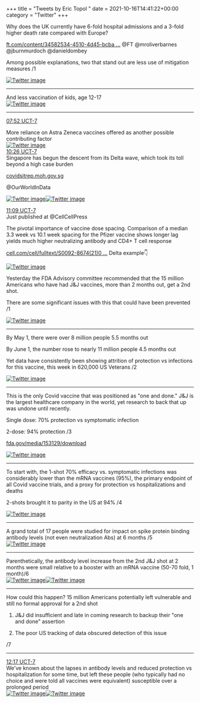 +++
title = "Tweets by Eric Topol " 
date = 2021-10-16T14:41:22+00:00
category = "Twitter"
+++
<div class="thread"> 
<div class="thread-content"> 
Why does the UK currently have 6-fold hospital admissions and a 3-fold higher death rate compared with Europe?

<a href="https://www.ft.com/content/34582534-4510-4d45-bcba-2f9e04005309" target="_blank" rel="noreferer">ft.com/content/34582534-4510-4d45-bcba ...</a> 
 @FT @mroliverbarnes @jburnmurdoch @danieldombey 

Among possible explanations, two that stand out are less use of mitigation measures /1 </div> 
<a href="/twitter/erictopol/images/FB0-UXPVcAE5zGR.jpg"  ><img src="/twitter/erictopol/images/FB0-UXPVcAE5zGR.jpg" alt="Twitter image" ></img></a><hr><div class="thread-content"> 
And less vaccination of kids, age 12-17 </div> 
<a href="/twitter/erictopol/images/FB0-ytqUcAMvGt_.jpg"  ><img src="/twitter/erictopol/images/FB0-ytqUcAMvGt_.jpg" alt="Twitter image" ></img></a><hr><div class="profile"> 
<a href="https://twitter.com/erictopol/status/1449387883811381254" target="_blank" rel="noreferer">07:52 UCT-7</a> 
</div> 
<div class="content"> 
More reliance on Astra Zeneca vaccines offered as another possible contributing factor </div> 
<a href="/twitter/erictopol/images/FB1ChhqUYAMaLUJ.jpg"  ><img src="/twitter/erictopol/images/FB1ChhqUYAMaLUJ.jpg" alt="Twitter image" ></img></a></div> 
<div class="tweet"> 
<div class="profile"> 
<a href="https://twitter.com/erictopol/status/1449426542157647873" target="_blank" rel="noreferer">10:26 UCT-7</a> 
</div> 
<div class="content"> 
Singapore has begun the descent from its Delta wave, which took its toll beyond a high case burden

<a href="https://covidsitrep.moh.gov.sg" target="_blank" rel="noreferer">covidsitrep.moh.gov.sg</a> 


@OurWorldInData </div> 
<a href="/twitter/erictopol/images/FB1lsVTUcAI0R7N.jpg"  ><img src="/twitter/erictopol/images/FB1lsVTUcAI0R7N.jpg" alt="Twitter image" ></img></a><a href="/twitter/erictopol/images/FB1k89cVkAgwLZe.jpg"  ><img src="/twitter/erictopol/images/FB1k89cVkAgwLZe.jpg" alt="Twitter image" ></img></a></div> 
<div class="tweet"> 
<div class="profile"> 
<a href="https://twitter.com/erictopol/status/1449437421754404864" target="_blank" rel="noreferer">11:09 UCT-7</a> 
</div> 
<div class="content"> 
Just published at @CellCellPress 

The pivotal importance of vaccine dose spacing. Comparison of a median 3.3 week vs 10.1 week spacing for the Pfizer vaccine shows longer lag yields much higher neutralizing antibody and CD4+ T cell response

<a href="https://www.cell.com/cell/fulltext/S0092-8674(21)01221-6#relatedArticles" target="_blank" rel="noreferer">cell.com/cell/fulltext/S0092-8674(21)0 ...</a> 
 Delta example👇 </div> 
<a href="/twitter/erictopol/images/FB1uMKmVUAMe1iZ.jpg"  ><img src="/twitter/erictopol/images/FB1uMKmVUAMe1iZ.jpg" alt="Twitter image" ></img></a></div> 
<div class="thread"> 
<div class="thread-content"> 
Yesterday the FDA Advisory committee recommended that the 15 million Americans who have had J&amp;J vaccines, more than 2 months out, get a 2nd shot.

There are some significant issues with this that could have been prevented /1 </div> 
<a href="/twitter/erictopol/images/FB1X5ePVkAQejqC.jpg"  ><img src="/twitter/erictopol/images/FB1X5ePVkAQejqC.jpg" alt="Twitter image" ></img></a><hr><div class="thread-content"> 
By May 1, there were over 8 million people 5.5 months out

By June 1, the number rose to nearly 11 million people 4.5 months out

Yet data have consistently been showing attrition of protection vs infections for this vaccine, this week in 620,000 US Veterans /2 </div> 
<a href="/twitter/erictopol/images/FB1X-xYVIAIhmTk.jpg"  ><img src="/twitter/erictopol/images/FB1X-xYVIAIhmTk.jpg" alt="Twitter image" ></img></a><hr><div class="thread-content"> 
This is the only Covid vaccine that was positioned as "one and done." J&amp;J is the largest healthcare company in the world, yet research to back that up was undone until recently.

Single dose: 70% protection vs symptomatic infection

2-dose: 94% protection /3

<a href="https://www.fda.gov/media/153129/download" target="_blank" rel="noreferer">fda.gov/media/153129/download</a> 
 </div> 
<a href="/twitter/erictopol/images/FB1acZ8UUAUeJ1x.jpg"  ><img src="/twitter/erictopol/images/FB1acZ8UUAUeJ1x.jpg" alt="Twitter image" ></img></a><hr><div class="thread-content"> 
To start with, the 1-shot 70% efficacy vs. symptomatic infections was considerably lower than the mRNA vaccines (95%), the primary endpoint of all Covid vaccine trials, and a proxy for protection vs hospitalizations and deaths 

2-shots brought it to parity in the US at 94% /4 </div> 
<a href="/twitter/erictopol/images/FB1bTbkVUAAfCWy.jpg"  ><img src="/twitter/erictopol/images/FB1bTbkVUAAfCWy.jpg" alt="Twitter image" ></img></a><hr><div class="thread-content"> 
A grand total of 17 people were studied for impact on  spike protein binding antibody levels (not even neutralization Abs) at 6 months /5 </div> 
<a href="/twitter/erictopol/images/FB1chKiUYAAVpb2.jpg"  ><img src="/twitter/erictopol/images/FB1chKiUYAAVpb2.jpg" alt="Twitter image" ></img></a><hr><div class="thread-content"> 
Parenthetically, the antibody level increase from the 2nd J&amp;J shot at 2 months were small relative to a booster with an mRNA vaccine (50-70 fold, 1 month)/6 </div> 
<a href="/twitter/erictopol/images/FB1d-MCVUAA4_GA.jpg"  ><img src="/twitter/erictopol/images/FB1d-MCVUAA4_GA.jpg" alt="Twitter image" ></img></a><a href="/twitter/erictopol/images/FB1dxo_VcAI4G14.jpg"  ><img src="/twitter/erictopol/images/FB1dxo_VcAI4G14.jpg" alt="Twitter image" ></img></a><hr><div class="thread-content"> 
How could this happen? 15 million Americans potentially left vulnerable and still no formal approval for a 2nd shot

1. J&amp;J did insufficient and late in coming research to backup their "one and done" assertion

2. The poor US tracking of data obscured detection of this issue 

/7</div> 
<hr><div class="profile"> 
<a href="https://twitter.com/erictopol/status/1449454401949601792" target="_blank" rel="noreferer">12:17 UCT-7</a> 
</div> 
<div class="content"> 
We've known about the lapses in antibody levels and reduced protection vs hospitalization for some time, but left these people (who typically had no choice and were told all vaccines were equivalent) susceptible over a prolonged period </div> 
<a href="/twitter/erictopol/images/FB1-occUUAMsB3b.jpg"  ><img src="/twitter/erictopol/images/FB1-occUUAMsB3b.jpg" alt="Twitter image" ></img></a><a href="/twitter/erictopol/images/FB1-p1vVkAEk1il.jpg"  ><img src="/twitter/erictopol/images/FB1-p1vVkAEk1il.jpg" alt="Twitter image" ></img></a></div> 


